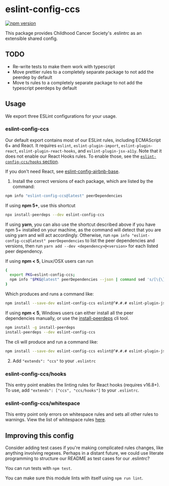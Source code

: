 # eslint-config-ccs

[![npm version](https://badge.fury.io/js/eslint-config-ccs.svg)](https://badge.fury.io/js/eslint-config-ccs)

This package provides Childhood Cancer Society's .eslintrc as an extensible shared config.

## TODO

- Re-write tests to make them work with typescript
- Move prettier rules to a completely separate package to not add the peerdep by default
- Move ts rules to a completely separate package to not add the typescript peerdeps by default

## Usage

We export three ESLint configurations for your usage.

### eslint-config-ccs

Our default export contains most of our ESLint rules, including ECMAScript 6+ and React. It requires `eslint`, `eslint-plugin-import`, `eslint-plugin-react`, `eslint-plugin-react-hooks`, and `eslint-plugin-jsx-a11y`. Note that it does not enable our React Hooks rules. To enable those, see the [`eslint-config-ccs/hooks` section](#eslint-config-ccshooks).

If you don't need React, see [eslint-config-airbnb-base](https://npmjs.com/eslint-config-airbnb-base).

1. Install the correct versions of each package, which are listed by the command:

  ```sh
  npm info "eslint-config-ccs@latest" peerDependencies
  ```

  If using **npm 5+**, use this shortcut

  ```sh
  npx install-peerdeps --dev eslint-config-ccs
  ```

  If using **yarn**, you can also use the shortcut described above if you have npm 5+ installed on your machine, as the command will detect that you are using yarn and will act accordingly.
  Otherwise, run `npm info "eslint-config-ccs@latest" peerDependencies` to list the peer dependencies and versions, then run `yarn add --dev <dependency>@<version>` for each listed peer dependency.

  If using **npm < 5**, Linux/OSX users can run

  ```sh
  (
    export PKG=eslint-config-ccs;
    npm info "$PKG@latest" peerDependencies --json | command sed 's/[\{\},]//g ; s/: /@/g' | xargs npm install --save-dev "$PKG@latest"
  )
  ```

  Which produces and runs a command like:

  ```sh
  npm install --save-dev eslint-config-ccs eslint@^#.#.# eslint-plugin-jsx-a11y@^#.#.# eslint-plugin-import@^#.#.# eslint-plugin-react@^#.#.# eslint-plugin-react-hooks@^#.#.#
  ```

  If using **npm < 5**, Windows users can either install all the peer dependencies manually, or use the [install-peerdeps](https://github.com/nathanhleung/install-peerdeps) cli tool.

  ```sh
  npm install -g install-peerdeps
  install-peerdeps --dev eslint-config-ccs
  ```
  The cli will produce and run a command like:

  ```sh
  npm install --save-dev eslint-config-ccs eslint@^#.#.# eslint-plugin-jsx-a11y@^#.#.# eslint-plugin-import@^#.#.# eslint-plugin-react@^#.#.# eslint-plugin-react-hooks@^#.#.#
  ```

2. Add `"extends": "ccs"` to your `.eslintrc`

### eslint-config-ccs/hooks

This entry point enables the linting rules for React hooks (requires v16.8+). To use, add `"extends": ["ccs", "ccs/hooks"]` to your `.eslintrc`.

### eslint-config-ccs/whitespace

This entry point only errors on whitespace rules and sets all other rules to warnings. View the list of whitespace rules [here](https://github.com/ChildhoodCancerSociety/ecmascript/blob/master/packages/eslint-config-ccs/whitespace.js).

## Improving this config

Consider adding test cases if you're making complicated rules changes, like anything involving regexes. Perhaps in a distant future, we could use literate programming to structure our README as test cases for our .eslintrc?

You can run tests with `npm test`.

You can make sure this module lints with itself using `npm run lint`.
